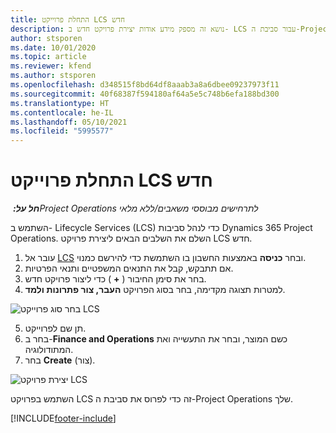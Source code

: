 ```yaml
---
title: התחלת פרוייקט LCS חדש
description: נושא זה מספק מידע אודות יצירת פרויקט חדש ב- LCS עבור סביבת ה-Project Operations שלך.
author: stsporen
ms.date: 10/01/2020
ms.topic: article
ms.reviewer: kfend
ms.author: stsporen
ms.openlocfilehash: d348515f8bd64df8aaab3a8a6dbee09237973f11
ms.sourcegitcommit: 40f68387f594180af64a5e5c748b6efa188bd300
ms.translationtype: HT
ms.contentlocale: he-IL
ms.lasthandoff: 05/10/2021
ms.locfileid: "5995577"
---
```

# <a name="start-a-new-lcs-project"></a>התחלת פרוייקט LCS חדש

_**חל על:** ‏Project Operations לתרחישים מבוססי משאבים/ללא מלאי_

השתמש ב- Lifecycle Services‏ (LCS) כדי לנהל סביבות Dynamics 365 Project Operations. השלם את השלבים הבאים ליצירת פרויקט LCS חדש.

1. עובר אל [LCS](https://lcs.dynamics.com/Logon/Index) ובחר **כניסה** באמצעות החשבון בו השתמשת כדי להירשם כמנוי.
2. אם תתבקש, קבל את התנאים המשפטיים ותנאי הפרטיות.
3. בחר את סימן החיבור ( **+** ) כדי ליצור פרויקט חדש.
4. למטרות תצוגה מקדימה, בחר בסוג הפרויקט **העבר, צור פתרונות ולמד**.

  ![בחר סוג פרוייקט LCS](./media/create-lcs-1.png)

5. תן שם לפרוייקט. 
6. בחר ב-**Finance and Operations** כשם המוצר, ובחר את התעשייה ואת המתודולוגיה. 
7. בחר **Create** (צור).

![יצירת פרויקט LCS](./media/create-lcs-2.png)

השתמש בפרויקט LCS זה כדי לפרוס את סביבת ה-Project Operations שלך.



[!INCLUDE[footer-include](../includes/footer-banner.md)]